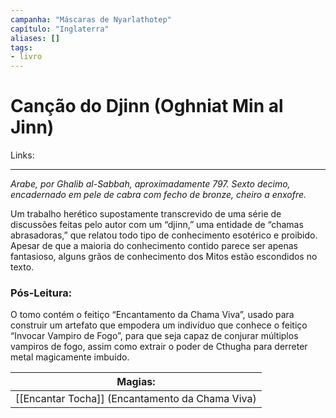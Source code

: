 ```yaml
---
campanha: "Máscaras de Nyarlathotep"
capítulo: "Inglaterra"
aliases: []
tags: 
- livro
---
```


# Canção do Djinn (Oghniat Min al Jinn)

Links: 

---
*Arabe, por Ghalib al-Sabbah, aproximadamente 797. Sexto decimo, encadernado em pele de cabra com fecho de bronze, cheiro a enxofre.*

Um trabalho herético supostamente transcrevido de uma série de discussões feitas pelo autor com um “djinn,” uma entidade de “chamas abrasadoras,” que relatou todo tipo de conhecimento esotérico e proibido. Apesar de que a maioria do conhecimento contido parece ser apenas fantasioso, alguns grãos de conhecimento dos Mitos estão escondidos no texto.

### **Pós-Leitura**: 
O tomo contém o feitiço “Encantamento da Chama Viva”, usado para construir um artefato que empodera um indivíduo que conhece o feitiço “Invocar Vampiro de Fogo”, para que seja capaz de conjurar múltiplos vampiros de fogo, assim como extrair o poder de Cthugha para derreter metal magicamente imbuído.


|               **Magias:**                |
|:----------------------------------------:|
|              [[Encantar Tocha]] (Encantamento da Chama Viva)              |
